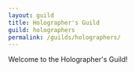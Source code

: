 ```yaml
---
layout: guild
title: Holographer's Guild
guild: holographers
permalink: /guilds/holographers/
---
```

Welcome to the Holographer's Guild!